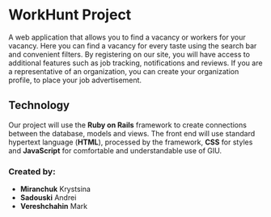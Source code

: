 # WorkHunt Project
A web application that allows you to find a vacancy or workers for your vacancy.
Here you can find a vacancy for every taste using the search bar and convenient filters. By registering on our site, you will have access to additional features such as job tracking, notifications and reviews. If you are a representative of an organization, you can create your organization profile, to place your job advertisement.

## Technology
Our project will use the **Ruby on Rails** framework to create connections between the database, models and views. The front end will use standard hypertext language (**HTML**), processed by the framework, **CSS** for styles and **JavaScript** for comfortable and understandable use of GIU.

### Created by:
- **Miranchuk** Krystsina
- **Sadouski** Andrei
- **Vereshchahin** Mark

